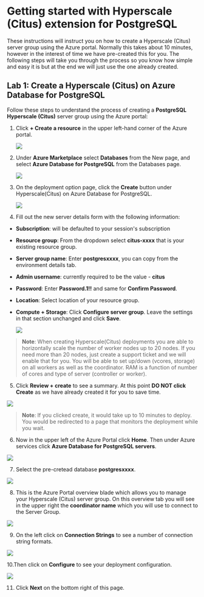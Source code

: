 # Getting started with Hyperscale (Citus) extension for PostgreSQL

These instructions will instruct you on how to create a Hyperscale (Citus) server group using the Azure portal. Normally this takes about 10 minutes, however in the interest of time we have pre-created this for you. The following steps will take you through the process so you know how simple and easy it is but at the end we will just use the one already created.

## Lab 1: Create a Hyperscale (Citus) on Azure Database for PostgreSQL

Follow these steps to understand the process of creating a **PostgreSQL Hyperscale (Citus)** server group using the Azure portal:

1. Click **+ Create a resource** in the upper left-hand corner of the Azure portal.

   ![](Images/createresource.png)

2. Under **Azure Marketplace** select **Databases** from the New page, and select **Azure Database for PostgreSQL** from the Databases    page.

   ![](Images/azmarketplace.png)

3. On the deployment option page, click the **Create** button under Hyperscale(Citus) on Azure Database for PostgreSQL.

   ![](Images/createcitus.png)

4. Fill out the new server details form with the following information:

*	**Subscription**: will be defaulted to your session's subscription
*	**Resource group**: From the dropdown select **citus-xxxx** that is your existing resource group.
*	**Server group name**: Enter **postgresxxxx**, you can copy from the environment details tab.
* **Admin username**: currently required to be the value - **citus** 
* **Password**: Enter **Password.1!!** and same for **Confirm Password**.
* **Location**: Select location of your resource group. 
* **Compute + Storage**: Click **Configure server group**. Leave the settings in that section unchanged and click **Save**.

  ![](Images/configurations.png)

> **Note**: When creating Hyperscale(Citus) deployments you are able to horizontally scale the number of worker nodes up to 20 nodes. If you need more than 20 nodes, just create a support ticket and we will enable that for you. You will be able to set up/down (vcores, storage) on all workers as well as the coordinator. RAM is a function of number of cores and type of server (controller or worker).

5. Click **Review + create** to see a summary. At this point **DO NOT click Create** as we have already created it for you to save time.

  ![](Images/reviewconfig.png)

> **Note**: If you clicked create, it would take up to 10 minutes to deploy. You would be redirected to a page that monitors the deployment while you wait.

6. Now in the upper left of the Azure Portal click **Home**. Then under Azure services click **Azure Database for PostgreSQL servers**. 

  ![](Images/postgresql.png)

7. Select the pre-cretead database **postgresxxxx**.

  ![](Images/postgresql1.png)

8. This is the Azure Portal overview blade which allows you to manage your Hyperscale (Citus) server group. On this overview tab you will see in the upper right the **coordinator name** which you will use to connect to the Server Group. 

  ![](Images/postoverview.png)

9. On the left click on **Connection Strings** to see a number of connection string formats.

  ![](Images/postconnstr.png)

10.Then click on **Configure** to see your deployment configuration.

  ![](Images/postconfig.png)

11. Click **Next** on the bottom right of this page.


